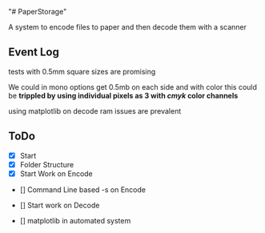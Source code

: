 "# PaperStorage"

A system to encode files to paper and then decode them with a scanner

## Event Log

tests with 0.5mm square sizes are promising

We could in mono options get 0.5mb on each side and with color this could be **trippled by using individual pixels as 3 with _cmyk_ color channels**

using matplotlib on decode ram issues are prevalent


## ToDo

- [x] Start
- [x] Folder Structure
- [x] Start Work on Encode
- [] Command Line based -s on Encode

- [] Start work on Decode
- [] matplotlib in automated system
